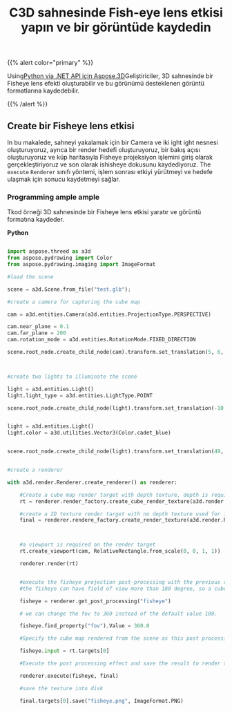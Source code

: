 ﻿---
title: C3D sahnesinde Fish-eye lens etkisi yapın ve bir görüntüde kaydedin
type: docs
weight: 20
url: /tr/python-net/create-a-fisheye-lens-effect-on-3d-scene-and-save-in-an-image/
description: Python via .NET API için sing sing Aspose.3D, geliştiriciler 3D sahnesinde Fisheye lens etkisi oluşturabilir ve bu görünümü desteklenen görüntü formatlarına kaydedebilir.
---
{{% alert color="primary" %}}

Using[Python via .NET API için Aspose.3D](https:#products.aspose.com/3d/python-net/)Geliştiriciler, 3D sahnesinde bir Fisheye lens efekti oluşturabilir ve bu görünümü desteklenen görüntü formatlarına kaydedebilir.

{{% /alert %}}
## **Create bir Fisheye lens etkisi**
In bu makalede, sahneyi yakalamak için bir Camera ve iki ight ight nesnesi oluşturuyoruz, ayrıca bir render hedefi oluşturuyoruz, bir bakış açısı oluşturuyoruz ve küp haritasıyla Fisheye projeksiyon işlemini giriş olarak gerçekleştiriyoruz ve son olarak ishisheye dokusunu kaydediyoruz. The `execute` `Renderer` sınıfı yöntemi, işlem sonrası etkiyi yürütmeyi ve hedefe ulaşmak için sonucu kaydetmeyi sağlar.
### **Programming ample ample**
Tkod örneği 3D sahnesinde bir Fisheye lens etkisi yaratır ve görüntü formatına kaydeder.

**Python**


```py

import aspose.threed as a3d
from aspose.pydrawing import Color
from aspose.pydrawing.imaging import ImageFormat

#load the scene

scene = a3d.Scene.from_file("test.glb");

#create a camera for capturing the cube map

cam = a3d.entities.Camera(a3d.entities.ProjectionType.PERSPECTIVE)

cam.near_plane = 0.1
cam.far_plane = 200
cam.rotation_mode = a3d.entities.RotationMode.FIXED_DIRECTION

scene.root_node.create_child_node(cam).transform.set_translation(5, 6, 0)



#create two lights to illuminate the scene

light = a3d.entities.Light()
light.light_type = a3d.entities.LightType.POINT

scene.root_node.create_child_node(light).transform.set_translation(-10, 7, -10)


light = a3d.entities.Light()
light.color = a3d.utilities.Vector3(Color.cadet_blue)


scene.root_node.create_child_node(light).transform.set_translation(49, 0, 49)


#create a renderer

with a3d.render.Renderer.create_renderer() as renderer:

    #Create a cube map render target with depth texture, depth is required when rendering a scene.
    rt = renderer.render_factory.create_cube_render_texture(a3d.render.RenderParameters(False), 512, 512)

    #create a 2D texture render target with no depth texture used for image processing
    final = renderer.rendere_factory.create_render_texture(a3d.render.RenderParameters(False, 32, 0, 0), 1024, 1024)



    #a viewport is required on the render target
    rt.create_viewport(cam, RelativeRectangle.from_scale(0, 0, 1, 1))

    renderer.render(rt)


    #execute the fisheye projection post-processing with the previous rendered cube map as input
    #the fisheye can have field of view more than 180 degree, so a cube map with all direction is required.

    fisheye = renderer.get_post_processing("fisheye")

    # we can change the fov to 360 instead of the default value 180.

    fisheye.find_property("fov").Value = 360.0

    #Specify the cube map rendered from the scene as this post processing's input

    fisheye.input = rt.targets[0]

    #Execute the post processing effect and save the result to render target final

    renderer.execute(fisheye, final)

    #save the texture into disk

    final.targets[0].save("fisheye.png", ImageFormat.PNG)


```
